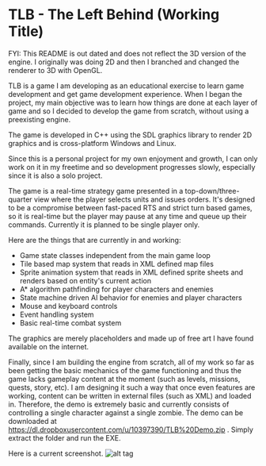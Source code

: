 TLB - The Left Behind (Working Title)
===
FYI: This README is out dated and does not reflect the 3D version of the engine. I originally was doing 2D and then I branched and changed the renderer to 3D with OpenGL.

TLB is a game I am developing as an educational exercise to learn game development and get game development experience. When I began the project, my main objective was to learn how things are done at each layer of game and so I decided to develop the game from scratch, without using a preexisting engine. 

The game is developed in C++ using the SDL graphics library to render 2D graphics and is cross-platform Windows and Linux.

Since this is a personal project for my own enjoyment and growth, I can only work on it in my freetime and so development progresses slowly, especially since it is also a solo project.

The game is a real-time strategy game presented in a top-down/three-quarter view where the player selects units and issues orders. It's designed to be a compromise between fast-paced RTS and strict turn based games, so it is real-time but the player may pause at any time and queue up their commands. Currently it is planned to be single player only.

Here are the things that are currently in and working:
- Game state classes independent from the main game loop
- Tile based map system that reads in XML defined map files
- Sprite animation system that reads in XML defined sprite sheets and renders based on entity's current action
- A* algorithm pathfinding for player characters and enemies
- State machine driven AI behavior for enemies and player characters
- Mouse and keyboard controls
- Event handling system
- Basic real-time combat system

The graphics are merely placeholders and made up of free art I have found available on the internet.

Finally, since I am building the engine from scratch, all of my work so far as been getting the basic mechanics of the game functioning and thus the game lacks gameplay content at the moment (such as levels, missions, quests, story, etc). I am designing it such a way that once even features are working, content can be written in external files (such as XML) and loaded in. Therefore, the demo is extremely basic and currently consists of controlling a single character against a single zombie. The demo can be downloaded at https://dl.dropboxusercontent.com/u/10397390/TLB%20Demo.zip . Simply extract the folder and run the EXE.

Here is a current screenshot. ![alt tag](http://i.imgur.com/naYMgTq.png)


